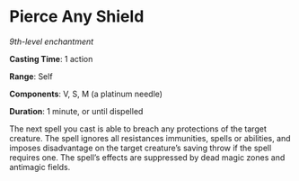 # Pierce Any Shield
*9th-level enchantment*

**Casting Time**: 1 action

**Range**: Self

**Components**: V, S, M (a platinum needle)

**Duration**: 1 minute, or until dispelled

The next spell you cast is able to breach any protections of the target creature. The spell ignores all resistances immunities, spells or abilities, and imposes disadvantage on the target creature’s saving throw if the spell requires one. The spell’s effects are suppressed by dead magic zones and antimagic fields.
